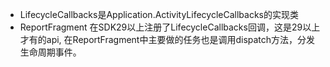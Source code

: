- LifecycleCallbacks是Application.ActivityLifecycleCallbacks的实现类
- ReportFragment 在SDK29以上注册了LifecycleCallbacks回调，这是29以上才有的api, 在ReportFragment中主要做的任务也是调用dispatch方法，分发生命周期事件。